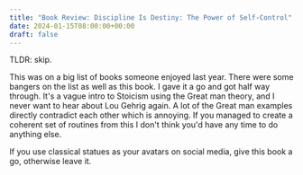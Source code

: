 ```yaml
---
title: "Book Review: Discipline Is Destiny: The Power of Self-Control"
date: 2024-01-15T08:00:00+00:00
draft: false
---
```


TLDR: skip.

This was on a big list of books someone enjoyed last year. There were some bangers on the list as well as this book. I gave it a go and got half way through. It's a vague intro to Stoicism using the Great man theory, and I never want to hear about Lou Gehrig again. A lot of the Great man examples directly contradict each other which is annoying. If you managed to create a coherent set of routines from this I don't think you'd have any time to do anything else.

If you use classical statues as your avatars on social media, give this book a go, otherwise leave it.